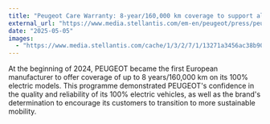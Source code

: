 ```yaml
---
title: "Peugeot Care Warranty: 8-year/160,000 km coverage to support all Peugeot customers towards electric mobility"
external_url: "https://www.media.stellantis.com/em-en/peugeot/press/peugeot-care-warranty-8-year-160-000-km-coverage-to-support-all-peugeot-customers-towards-electric-mobility"
date: "2025-05-05"
images:
  - "https://www.media.stellantis.com/cache/1/3/2/7/1/13271a3456ac38b90ff8bf0d4c511c3b7222f457.jpeg"
---
```


At the beginning of 2024, PEUGEOT became the first European manufacturer to offer coverage of up to 8 years/160,000 km on its 100% electric models. This programme demonstrated PEUGEOT's confidence in the quality and reliability of its 100% electric vehicles, as well as the brand's determination to encourage its customers to transition to more sustainable mobility.